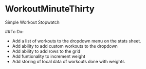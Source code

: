 # WorkoutMinuteThirty
Simple Workout Stopwatch

##To Do:
* Add a list of workouts to the dropdown menu on the stats sheet.
* Add ability to add custom workouts to the dropdown
* Add ability to add rows to the grid
* Add funtionality to increment weight
* Add storing of local data of workouts done with weights
